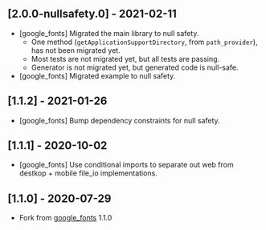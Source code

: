 ## [2.0.0-nullsafety.0] - 2021-02-11

* [google_fonts] Migrated the main library to null safety.
  * One method (`getApplicationSupportDirectory`, from `path_provider`), has not been migrated yet.
  * Most tests are not migrated yet, but all tests are passing.
  * Generator is not migrated yet, but generated code is null-safe.
* [google_fonts] Migrated example to null safety.

## [1.1.2] - 2021-01-26

* [google_fonts] Bump dependency constraints for null safety.

## [1.1.1] - 2020-10-02

* [google_fonts] Use conditional imports to separate out web from destkop + mobile file_io implementations.

## [1.1.0] - 2020-07-29

* Fork from [google_fonts](https://pub.dev/packages/google_fonts) 1.1.0
